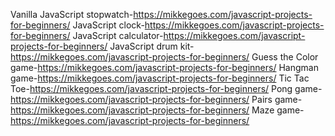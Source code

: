 Vanilla JavaScript stopwatch-https://mikkegoes.com/javascript-projects-for-beginners/
JavaScript clock-https://mikkegoes.com/javascript-projects-for-beginners/
JavaScript calculator-https://mikkegoes.com/javascript-projects-for-beginners/
JavaScript drum kit-https://mikkegoes.com/javascript-projects-for-beginners/
Guess the Color game-https://mikkegoes.com/javascript-projects-for-beginners/
Hangman game-https://mikkegoes.com/javascript-projects-for-beginners/
Tic Tac Toe-https://mikkegoes.com/javascript-projects-for-beginners/
Pong game-https://mikkegoes.com/javascript-projects-for-beginners/
Pairs game-https://mikkegoes.com/javascript-projects-for-beginners/
Maze game-https://mikkegoes.com/javascript-projects-for-beginners/
